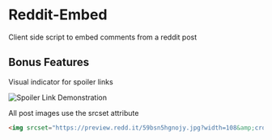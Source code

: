 # Reddit-Embed
Client side script to embed comments from a reddit post


## Bonus Features
Visual indicator for spoiler links

![Spoiler Link Demonstration](https://media.giphy.com/media/3TxpzkvjxlSSm97ROw/giphy.gif)

All post images use the srcset attribute

```html
<img srcset="https://preview.redd.it/59bsn5hgnojy.jpg?width=108&amp;crop=smart&amp;auto=webp&amp;s=8f69e3168735b4c4b957064d403ecb899f2e49bb 108w, https://preview.redd.it/59bsn5hgnojy.jpg?width=216&amp;crop=smart&amp;auto=webp&amp;s=b7e292358c67b385c8d5c1ab1d6f784f5d61a675 216w, https://preview.redd.it/59bsn5hgnojy.jpg?width=320&amp;crop=smart&amp;auto=webp&amp;s=cdc2a9788429455dfee459501f1215b9b118aefb 320w, https://preview.redd.it/59bsn5hgnojy.jpg?width=640&amp;crop=smart&amp;auto=webp&amp;s=8d7a88ae9068908dd53c237fb774648f18a5d70e 640w, https://preview.redd.it/59bsn5hgnojy.jpg?width=960&amp;crop=smart&amp;auto=webp&amp;s=23bcf37ecc3cd0c3bcf36205de3ae6ede2443ec0 960w, https://preview.redd.it/59bsn5hgnojy.jpg?width=1080&amp;crop=smart&amp;auto=webp&amp;s=6b09d5f7c02ff747ff6336a1877a2f5cdcbf3b8a 1080w, " src="https://preview.redd.it/59bsn5hgnojy.jpg?auto=webp&amp;s=c8b2bc79354f148fd55d928c24b935ee1f8b9d68">
```

